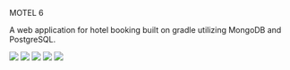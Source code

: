 MOTEL 6

A web application for hotel booking built on gradle utilizing MongoDB and PostgreSQL.


![](images/01.png)
![](images/02.png)
![](images/03.png)
![](images/04.png)
![](images/05.png)
